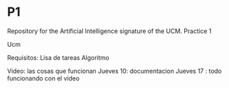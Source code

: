# P1
Repository for the Artificial Intelligence signature of the UCM. Practice 1

Ucm

Requisitos:
Lisa de tareas
Algoritmo

Video: las cosas que funcionan
Jueves 10: documentacion
Jueves 17 : todo funcionando con el video